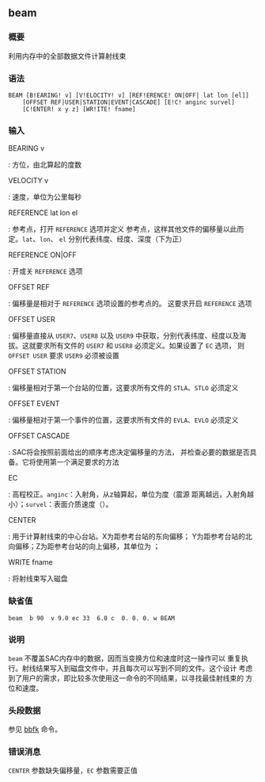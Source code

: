 ## beam 

### 概要

利用内存中的全部数据文件计算射线束

### 语法

``` {.bash}
BEAM [B!EARING! v] [V!ELOCITY! v] [REF!ERENCE! ON|OFF| lat lon [el]]
    [OFFSET REF|USER|STATION|EVENT|CASCADE] [E!C! anginc survel]
    [C!ENTER! x y z] [WR!ITE! fname]
```

### 输入

BEARING v

:   方位，由北算起的度数

VELOCITY v

:   速度，单位为公里每秒

REFERENCE lat lon el

:   参考点，打开 `REFERENCE` 选项并定义
    参考点，这样其他文件的偏移量以此而定。`lat`、`lon`、 `el`
    分别代表纬度、经度、深度（下为正）

REFERENCE ON|OFF

:   开或关 `REFERENCE` 选项

OFFSET REF

:   偏移量是相对于 `REFERENCE` 选项设置的参考点的。 这要求开启
    `REFERENCE` 选项

OFFSET USER

:   偏移量直接从 `USER7`、`USER8` 以及 `USER9`
    中获取，分别代表纬度、经度以及海拔。这就要求所有文件的 `USER7` 和
    `USER8` 必须定义。如果设置了 `EC` 选项， 则 `OFFSET USER` 要求
    `USER9` 必须被设置

OFFSET STATION

:   偏移量相对于第一个台站的位置，这要求所有文件的 `STLA`、`STLO`
    必须定义

OFFSET EVENT

:   偏移量相对于第一个事件的位置，这要求所有文件的 `EVLA`、`EVLO`
    必须定义

OFFSET CASCADE

:   SAC将会按照前面给出的顺序考虑决定偏移量的方法，
    并检查必要的数据是否具备。它将使用第一个满足要求的方法

EC

:   高程校正。`anginc`：入射角，从z轴算起，单位为度（震源
    距离越远，入射角越小）；`survel`：表面介质速度（）。

CENTER

:   用于计算射线束的中心台站。X为距参考台站的东向偏移；
    Y为距参考台站的北向偏移；Z为距参考台站的向上偏移，其单位为 ；

WRITE fname

:   将射线束写入磁盘

### 缺省值

``` {.bash}
beam  b 90  v 9.0 ec 33  6.0 c  0. 0. 0. w BEAM
```

### 说明

`beam` 不覆盖SAC内存中的数据，因而当变换方位和速度时这一操作可以
重复执行。射线结果写入到磁盘文件中，并且每次可以写到不同的文件。这个设计
考虑到了用户的需求，即比较多次使用这一命令的不同结果，以寻找最佳射线束的
方位和速度。

### 头段数据

参见 [bbfk](/commands/bbfk.md) 命令。

### 错误消息

`CENTER` 参数缺失偏移量，`EC` 参数需要正值
